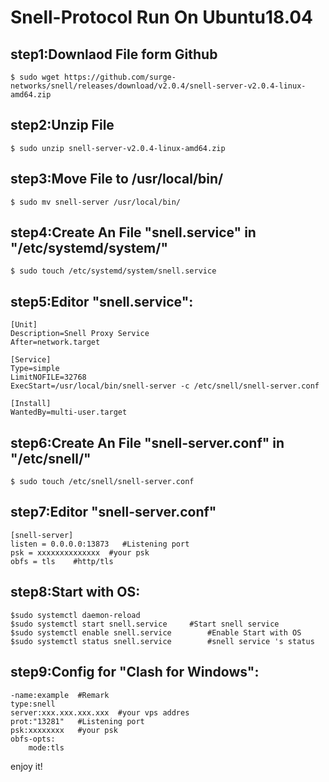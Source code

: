 # Snell-Protocol Run On Ubuntu18.04

## step1:Downlaod File form Github
	$ sudo wget https://github.com/surge-networks/snell/releases/download/v2.0.4/snell-server-v2.0.4-linux-amd64.zip
## step2:Unzip File
 	$ sudo unzip snell-server-v2.0.4-linux-amd64.zip
## step3:Move File to /usr/local/bin/
	$ sudo mv snell-server /usr/local/bin/
## step4:Create An File "snell.service" in "/etc/systemd/system/"
	$ sudo touch /etc/systemd/system/snell.service
## step5:Editor "snell.service":
	[Unit]
	Description=Snell Proxy Service
	After=network.target

	[Service]
	Type=simple
	LimitNOFILE=32768
	ExecStart=/usr/local/bin/snell-server -c /etc/snell/snell-server.conf

	[Install]
	WantedBy=multi-user.target
## step6:Create An File "snell-server.conf" in "/etc/snell/"
	$ sudo touch /etc/snell/snell-server.conf
## step7:Editor "snell-server.conf"
	[snell-server]
	listen = 0.0.0.0:13873   #Listening port
	psk = xxxxxxxxxxxxxx  #your psk
	obfs = tls    #http/tls
## step8:Start with OS:
	$sudo systemctl daemon-reload  
	$sudo systemctl start snell.service		#Start snell service
	$sudo systemctl enable snell.service		#Enable Start with OS
	$sudo systemctl status snell.service		#snell service 's status
		
## step9:Config for "Clash for Windows":
	-name:example  #Remark
	type:snell
	server:xxx.xxx.xxx.xxx  #your vps addres
	prot:"13281"   #Listening port
	psk:xxxxxxxx   #your psk
	obfs-opts:
		mode:tls
			
enjoy it!

	
  
